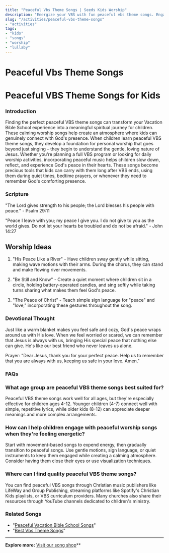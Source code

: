 ```yaml
---
title: "Peaceful Vbs Theme Songs | Seeds Kids Worship"
description: "Energize your VBS with fun peaceful vbs theme songs. Engaging worship music and activities for summer children's ministry."
slug: "/activities/peaceful-vbs-theme-songs"
- "activities"
tags:
- "kids"
- "songs"
- "worship"
- "lullaby"
---
```


# Peaceful Vbs Theme Songs

# Peaceful VBS Theme Songs for Kids

### Introduction
Finding the perfect peaceful VBS theme songs can transform your Vacation Bible School experience into a meaningful spiritual journey for children. These calming worship songs help create an atmosphere where kids can genuinely connect with God's presence. When children learn peaceful VBS theme songs, they develop a foundation for personal worship that goes beyond just singing – they begin to understand the gentle, loving nature of Jesus. Whether you're planning a full VBS program or looking for daily worship activities, incorporating peaceful music helps children slow down, reflect, and experience God's peace in their hearts. These songs become precious tools that kids can carry with them long after VBS ends, using them during quiet times, bedtime prayers, or whenever they need to remember God's comforting presence.

### Scripture
"The Lord gives strength to his people; the Lord blesses his people with peace." - Psalm 29:11

"Peace I leave with you; my peace I give you. I do not give to you as the world gives. Do not let your hearts be troubled and do not be afraid." - John 14:27

## Worship Ideas
1. "His Peace Like a River" - Have children sway gently while sitting, making wave motions with their arms. During the chorus, they can stand and make flowing river movements.

2. "Be Still and Know" - Create a quiet moment where children sit in a circle, holding battery-operated candles, and sing softly while taking turns sharing what makes them feel God's peace.

3. "The Peace of Christ" - Teach simple sign language for "peace" and "love," incorporating these gestures throughout the song.

### Devotional Thought
Just like a warm blanket makes you feel safe and cozy, God's peace wraps around us with His love. When we feel worried or scared, we can remember that Jesus is always with us, bringing His special peace that nothing else can give. He's like our best friend who never leaves us alone.

Prayer: "Dear Jesus, thank you for your perfect peace. Help us to remember that you are always with us, keeping us safe in your love. Amen."

### FAQs

### What age group are peaceful VBS theme songs best suited for?
Peaceful VBS theme songs work well for all ages, but they're especially effective for children ages 4-12. Younger children (4-7) connect well with simple, repetitive lyrics, while older kids (8-12) can appreciate deeper meanings and more complex arrangements.

### How can I help children engage with peaceful worship songs when they're feeling energetic?
Start with movement-based songs to expend energy, then gradually transition to peaceful songs. Use gentle motions, sign language, or quiet instruments to keep them engaged while creating a calming atmosphere. Consider having them close their eyes or use visualization techniques.

### Where can I find quality peaceful VBS theme songs?
You can find peaceful VBS songs through Christian music publishers like LifeWay and Group Publishing, streaming platforms like Spotify's Christian Kids playlists, or VBS curriculum providers. Many churches also share their resources through YouTube channels dedicated to children's ministry.

### Related Songs

- "[Peaceful Vacation Bible School Songs](/activities/peaceful-vacation-bible-school-songs/)"
- "[Best Vbs Theme Songs](/activities/best-vbs-theme-songs/)"

---

**Explore more:** [Visit our song shop](https://seedskidsworship.com/shop)**

<!-- Schema Markup -->
<script type="application/ld+json">
{
  "@context": "https://schema.org",
  "@type": "MusicRecording",
  "name": "Peaceful Vbs Theme Songs",
  "byArtist": {
    "@type": "MusicGroup",
    "name": "Seeds Kids Worship"
  },
  "isFamilyFriendly": true,
  "url": "https://seedskidsworship.com/activities/peaceful-vbs-theme-songs/"
}
</script>